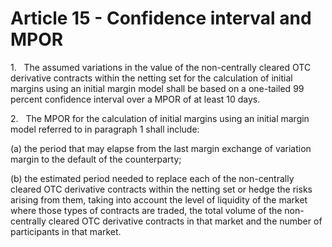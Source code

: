 # Article 15 - Confidence interval and MPOR


1.   The assumed variations in the value of the non-centrally cleared OTC derivative contracts within the netting set for the calculation of initial margins using an initial margin model shall be based on a one-tailed 99 percent confidence interval over a MPOR of at least 10 days.

2.   The MPOR for the calculation of initial margins using an initial margin model referred to in paragraph 1 shall include:

(a) the period that may elapse from the last margin exchange of variation margin to the default of the counterparty;

(b) the estimated period needed to replace each of the non-centrally cleared OTC derivative contracts within the netting set or hedge the risks arising from them, taking into account the level of liquidity of the market where those types of contracts are traded, the total volume of the non-centrally cleared OTC derivative contracts in that market and the number of participants in that market.
